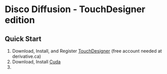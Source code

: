 # Disco Diffusion - TouchDesigner edition


## Quick Start
1) Download, Install, and Register [TouchDesigner](https://derivative.ca/download) (free account needed at derivative.ca)
2) Download, Install [Cuda](https://developer.nvidia.com/cuda-downloads)
3) 
